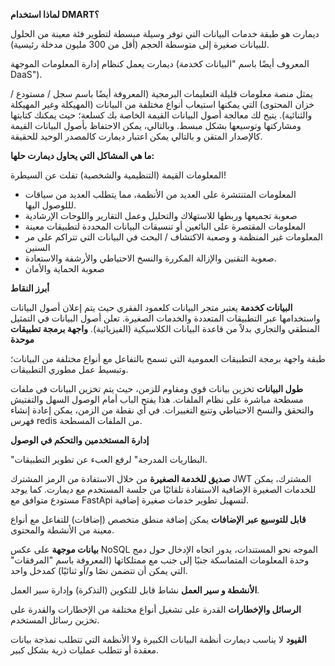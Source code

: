 
**لماذا استخدام DMART؟**

ديمارت هو طبقة خدمات البيانات التي توفر وسيلة مبسطة لتطوير فئة معينة من الحلول للبيانات صغيرة إلى متوسطة الحجم (أقل من 300 مليون مدخلة رئيسية). 

ديمارت يعمل كنظام إدارة المعلومات الموجهة (المعروف أيضًا باسم "البيانات كخدمة DaaS").

يمثل منصة  معلومات قليلة التعليمات البرمجية (المعروفة أيضًا باسم سجل / مستودع / خزان المحتوى) التي يمكنها استيعاب أنواع مختلفة من البيانات (المهيكلة وغير المهيكلة والثنائية). يتيح لك معالجة أصول البيانات القيمة الخاصة بك كسلعة؛ حيث يمكنك كتابتها ومشاركتها وتوسيعها بشكل مبسط. وبالتالي، يمكن الاحتفاظ بأصول البيانات القيمة كالإصدار المتقن و بالتالي يمكن اعتبار ديمارت  كالمصدر الوحيد للحقيقة.

**ما هي المشاكل التي يحاول ديمارت حلها:**

المعلومات القيمة (التنظيمية والشخصية) تفلت عن السيطرة!

 - المعلومات المتنتشرة على العديد من الأنظمة، مما يتطلب  العديد من
   سياقات لللوصول اليها.
 - صعوبة تجميعها وربطها للاستهلاك والتحليل وعمل التقارير واللوحات
   الإرشادية
 - المعلومات المقتصرة  على البائعين أو تنسيقات البيانات المحددة لتطبيقات
   معينة
 - المعلومات غير المنظمة و وصعبة الاكتشاف / البحث في البيانات التي
   تتراكم على مر السنين
 - صعوبة التقنين والإزالة المكررة والنسخ الاحتياطي والأرشفة والاستعادة.
 - صعوبة الحماية والأمان

**أبرز النقاط**

**البيانات كخدمة**
يعتبر متجر البيانات كلعمود الفقري حيث يتم إعلان أصول البيانات واستخدامها عبر التطبيقات المتعددة والخدمات الصغيرة. تعلن أصول البيانات في التمثيل المنطقي والتجاري بدلاً من قاعدة البيانات  الكلاسيكية (الفيزيائية).
**واجهة برمجة تطبيقات موحدة**

طبقة واجهة برمجة التطبيقات العمومية التي تسمح بالتفاعل مع أنواع مختلفة من البيانات؛ وتبسيط عمل مطوري التطبيقات.


**طول البيانات**
تخزين بيانات قوي ومقاوم للزمن، حيث يتم تخزين البيانات في ملفات مسطحة مباشرة على نظام الملفات. هذا يفتح الباب أمام الوصول السهل والتفتيش والتحقق والنسخ الاحتياطي وتتبع التغييرات. في أي نقطة من الزمن، يمكن إعادة إنشاء فهرس redis من الملفات المسطحة.

**إدارة المستخدمين والتحكم في الوصول**

"البطاريات المدرجة" لرفع العبء عن تطوير التطبيقات.

**صديق للخدمة الصغيرة**
من خلال الاستفادة من الرمز المشترك JWT المشترك، يمكن للخدمات الصغيرة الإضافية الاستفادة تلقائيًا من جلسة المستخدم مع ديمارت. كما يوجد مستودع متوافق مع
 FastApi لتسهيل تطوير خدمات صغيرة إضافية.

**قابل للتوسيع عبر الإضافات**
يمكن إضافة منطق متخصص (إضافات) للتفاعل مع أنواع معينة من الأنشطة والمحتوى.

**بيانات موجهة**
على عكس NoSQL الموجه نحو المستندات، يدور اتجاه الإدخال حول دمج وحدة المعلومات المتماسكة جنبًا إلى جنب مع ممتلكاتها (المعروفة باسم "المرفقات" التي يمكن أن تتضمن نصًا و/أو ثنائيًا) كمدخل واحد.

**الأنشطة و سير العمل**
نشاط قابل للتكوين (التذكرة) وإدارة سير العمل.

**الرسائل والإخطارات**
القدرة على تشغيل أنواع مختلفة من الإخطارات والقدرة على تخزين رسائل المستخدم.


**القيود**
لا يناسب  ديمارت أنظمة البيانات الكبيرة ولا الأنظمة التي تتطلب نمذجة بيانات معقدة أو تتطلب عمليات ذرية بشكل كبير.
